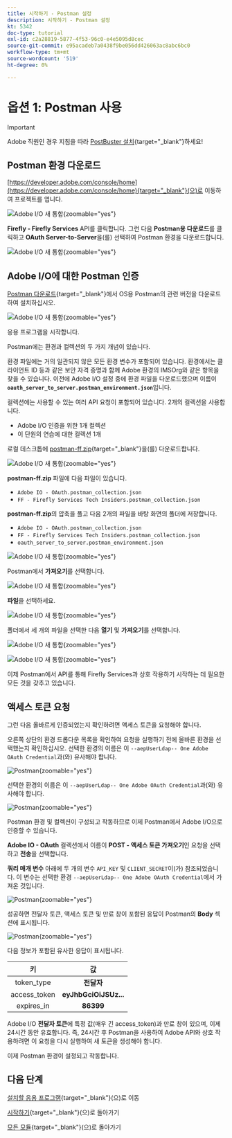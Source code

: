 ```yaml
---
title: 시작하기 - Postman 설정
description: 시작하기 - Postman 설정
kt: 5342
doc-type: tutorial
exl-id: c2a28819-5877-4f53-96c0-e4e5095d8cec
source-git-commit: e95acadeb7a0438f9be056dd426063ac8abc6bc0
workflow-type: tm+mt
source-wordcount: '519'
ht-degree: 0%

---
```


# 옵션 1: Postman 사용

>[!IMPORTANT]
>
>Adobe 직원인 경우 지침을 따라 [PostBuster 설치](./ex8.md){target="_blank"}하세요!

## Postman 환경 다운로드

[https://developer.adobe.com/console/home](https://developer.adobe.com/console/home){target="_blank"}(으)로 이동하여 프로젝트를 엽니다.

![Adobe I/O 새 통합](./images/iopr.png){zoomable="yes"}

**Firefly - Firefly Services** API를 클릭합니다. 그런 다음 **Postman용 다운로드**&#x200B;를 클릭하고 **OAuth Server-to-Server**&#x200B;을(를) 선택하여 Postman 환경을 다운로드합니다.

![Adobe I/O 새 통합](./images/iopm.png){zoomable="yes"}

## Adobe I/O에 대한 Postman 인증

[Postman 다운로드](https://www.postman.com/downloads/){target="_blank"}에서 OS용 Postman의 관련 버전을 다운로드하여 설치하십시오.

![Adobe I/O 새 통합](./images/getstarted.png){zoomable="yes"}

응용 프로그램을 시작합니다.

Postman에는 환경과 컬렉션의 두 가지 개념이 있습니다.

환경 파일에는 거의 일관되지 않은 모든 환경 변수가 포함되어 있습니다. 환경에서는 클라이언트 ID 등과 같은 보안 자격 증명과 함께 Adobe 환경의 IMSOrg와 같은 항목을 찾을 수 있습니다. 이전에 Adobe I/O 설정 중에 환경 파일을 다운로드했으며 이름이 **`oauth_server_to_server.postman_environment.json`**&#x200B;입니다.

컬렉션에는 사용할 수 있는 여러 API 요청이 포함되어 있습니다. 2개의 컬렉션을 사용합니다.

- Adobe I/O 인증을 위한 1개 컬렉션
- 이 단원의 연습에 대한 컬렉션 1개

로컬 데스크톱에 [postman-ff.zip](./../../../assets/postman/postman-ff.zip){target="_blank"}을(를) 다운로드합니다.

![Adobe I/O 새 통합](./images/pmfolder.png){zoomable="yes"}

**postman-ff.zip** 파일에 다음 파일이 있습니다.

- `Adobe IO - OAuth.postman_collection.json`
- `FF - Firefly Services Tech Insiders.postman_collection.json`

**postman-ff.zip**&#x200B;의 압축을 풀고 다음 2개의 파일을 바탕 화면의 폴더에 저장합니다.

- `Adobe IO - OAuth.postman_collection.json`
- `FF - Firefly Services Tech Insiders.postman_collection.json`
- `oauth_server_to_server.postman_environment.json`

![Adobe I/O 새 통합](./images/pmfolder1.png){zoomable="yes"}

Postman에서 **가져오기**&#x200B;를 선택합니다.

![Adobe I/O 새 통합](./images/postmanui.png){zoomable="yes"}

**파일**&#x200B;을 선택하세요.

![Adobe I/O 새 통합](./images/choosefiles.png){zoomable="yes"}

폴더에서 세 개의 파일을 선택한 다음 **열기** 및 **가져오기**&#x200B;를 선택합니다.

![Adobe I/O 새 통합](./images/selectfiles.png){zoomable="yes"}

![Adobe I/O 새 통합](./images/impconfirm.png){zoomable="yes"}

이제 Postman에서 API를 통해 Firefly Services과 상호 작용하기 시작하는 데 필요한 모든 것을 갖추고 있습니다.

## 액세스 토큰 요청

그런 다음 올바르게 인증되었는지 확인하려면 액세스 토큰을 요청해야 합니다.

오른쪽 상단의 환경 드롭다운 목록을 확인하여 요청을 실행하기 전에 올바른 환경을 선택했는지 확인하십시오. 선택한 환경의 이름은 이 `--aepUserLdap-- One Adobe OAuth Credential`과(와) 유사해야 합니다.

![Postman](./images/envselemea1.png){zoomable="yes"}

선택한 환경의 이름은 이 `--aepUserLdap-- One Adobe OAuth Credential`과(와) 유사해야 합니다.

![Postman](./images/envselemea.png){zoomable="yes"}

Postman 환경 및 컬렉션이 구성되고 작동하므로 이제 Postman에서 Adobe I/O으로 인증할 수 있습니다.

**Adobe IO - OAuth** 컬렉션에서 이름이 **POST - 액세스 토큰 가져오기**&#x200B;인 요청을 선택하고 **전송**&#x200B;을 선택합니다.

**쿼리 매개 변수** 아래에 두 개의 변수 `API_KEY` 및 `CLIENT_SECRET`이(가) 참조되었습니다. 이 변수는 선택한 환경 `--aepUserLdap-- One Adobe OAuth Credential`에서 가져온 것입니다.

![Postman](./images/ioauth.png){zoomable="yes"}

성공하면 전달자 토큰, 액세스 토큰 및 만료 창이 포함된 응답이 Postman의 **Body** 섹션에 표시됩니다.

![Postman](./images/ioauthresp.png){zoomable="yes"}

다음 정보가 포함된 유사한 응답이 표시됩니다.

| 키 | 값 |
|:-------------:| :---------------:| 
| token_type | **전달자** |
| access_token | **eyJhbGciOiJSUz...** |
| expires_in | **86399** |

Adobe I/O **전달자 토큰**&#x200B;에 특정 값(매우 긴 access_token)과 만료 창이 있으며, 이제 24시간 동안 유효합니다. 즉, 24시간 후 Postman을 사용하여 Adobe API와 상호 작용하려면 이 요청을 다시 실행하여 새 토큰을 생성해야 합니다.

이제 Postman 환경이 설정되고 작동합니다.

## 다음 단계

[설치할 응용 프로그램](./ex9.md){target="_blank"}(으)로 이동

[시작하기](./getting-started.md){target="_blank"}(으)로 돌아가기

[모든 모듈](./../../../overview.md){target="_blank"}(으)로 돌아가기
